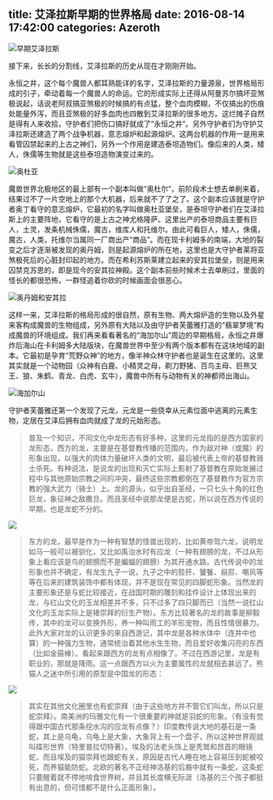 title: 艾泽拉斯早期的世界格局
date: 2016-08-14 17:42:00
categories: Azeroth
-----------


![早期艾泽拉斯](http://upload-images.jianshu.io/upload_images/1429775-c03ca937f2e8ad28.jpg?imageMogr2/auto-orient/strip%7CimageView2/2/w/1240)

接下来，长长的分割线，艾泽拉斯的历史从现在才刚刚开始。

<!-- more -->


永恒之井，这个每个魔兽人都耳熟能详的名字，艾泽拉斯的力量源泉，世界格局形成的引子，牵动着每一个魔兽人的命运。它的形成实际上还得从阿曼苏尔搞坏亚煞极说起，话说老阿叔搞亚煞极的时候搞的有点猛，整个血肉模糊，不仅搞出的伤痕处能量外泻，而且亚煞极的好多血肉也四散到艾泽拉斯的很多地方。这烂摊子自然是得有人来收拾，守护者们把伤口搞好就成了“永恒之井”。另外守护者们为守护艾泽拉斯还建造了两个战争机器，意志熔炉和起源熔炉。这两台机器的作用一是用来看管囚禁起来的上古之神们，另外一个作用是建造泰坦造物们。像后来的人类，矮人，侏儒等生物就是这些泰坦造物演变过来的。

![奥杜亚](http://upload-images.jianshu.io/upload_images/1429775-9c8d78c44dccc1cf.jpg?imageMogr2/auto-orient/strip%7CimageView2/2/w/1240)

魔兽世界北极地区的最上部有一个副本叫做“奥杜尔”，前阶段术士想去单刷来着，结果过不了一片空地上的那个大机器，后来就不了了之了。这个副本应该就是守护者奥丁看守的意志熔炉，它最初的名字叫做奥杜亚堡垒，是泰坦守护者们在艾泽拉斯上的主要阵地，它看守的是上古之神尤格隆萨。这里出产的泰坦商品主要有巨人，土灵，发条机械侏儒，魔古，维库人和托维尔。由此可看巨人，矮人，侏儒，魔古，人类，托维尔当属同一厂商出产“商品”。而在现卡利姆多的南端，大地的裂变之后才逐渐被发现的奥丹姆，则是起源熔炉的所在地，这里也是大守护者莱将亚煞极死后的心脏封印起的地方。而在希利苏斯莱建立起来的安其拉堡垒，则是用来囚禁克苏恩的，即是现今的安其拉神殿。这个副本前些时候术士去单刷过，里面的怪长的都很恐怖，一群怪追着你砍的时候画面会很恶心。

![奥丹姆和安其拉](http://upload-images.jianshu.io/upload_images/1429775-e14f06c60aee8276.jpg?imageMogr2/auto-orient/strip%7CimageView2/2/w/1240)

这样一来，艾泽拉斯的格局形成的很自然，原有生物、两大熔炉造的生物以及外星来客构成魔兽的生物组成，另外原有大陆以及由守护者芙蕾雅打造的“翡翠梦境”构成魔兽的环境组成。我们再来看看著名的“海加尔山”周边的早期格局，永恒之井爆炸后海山在卡利姆多大陆版块，在魔兽世界中至少有两个版本都有在这块地域的副本。它最初是孕育“荒野众神”的地方，像半神众林守护者也是诞生在这里的。这里其实就是一个动物园（众神有白鹿、小精灵之母，剃刀野猪、百鸟主母、巨熊又王、狼、朱鹤、青龙、白虎、玄牛），魔兽中所有与动物有关的神都师出海山。

![海加尔山﻿](http://upload-images.jianshu.io/upload_images/1429775-761ae17b1342352b.jpg?imageMogr2/auto-orient/strip%7CimageView2/2/w/1240)


守护者芙蕾雅还第一个发现了元龙，元龙是一些侥幸从元素位面中逃离的元素生物，定居在艾泽后拥有血肉就成了龙的元始形态。

>普及一个知识，不同文化中龙形态有好多种，这里的元龙指的是西方国家的龙形态，西方的龙，主要是在基督教传播的范围内，作为敌对神（或魔）的形象出现，以强大的肉体力量破坏人类的文明，最后被代表上帝的基督教骑士杀死。有种说法，是说龙的出现和灭亡实际上影射了基督教在原始发展过程中与其他原始宗教之间的冲突，最终这些宗教都倒在了基督教作为官方宗教的强大武力（骑士）上。龙的源头，似乎出自圣经，一只七头十角的红色巨龙，象征神之敌撒旦。而且圣经中说那龙便是古蛇，所以说在西方传说的早期，也是龙蛇不分的。

![](http://upload-images.jianshu.io/upload_images/1429775-d054e15e7c8bd109.jpg?imageMogr2/auto-orient/strip%7CimageView2/2/w/1240)

>东方的龙，最早是作为一种有智慧的怪兽出现的，比如黄帝驾六龙，说明龙如马一般可以被驯化，又比如禹治水时有应龙（一种有翅膀的龙，不过从形象上看应该是鸟的翅膀而不是蝙蝠的翅膀）为其开通水路。古代传说中的龙形象也并不确定，有龙生九子一说，九子之中的狴犴、饕餮、赑屃、嘲风等等在后来的建筑装饰中都有体现，并不是现在常见的四脚蛇形象。当然龙的主要形象还是与蛇比较接近，在战国时期的雕刻和挂件设计上体现出来的龙，与红山文化的玉龙相差并不多，只不过多了四只脚而已（当然一说红山文化的玉龙实际上是猪崇拜的衍生产物）。东方比较著名的龙的故事是柳毅传，其中的龙可以变换外形，养一种叫雨工的羊形宠物，而且性情很暴力。此外大家对龙的认识更多的来自西游记，其中龙是各种水体中（连井中也算）的一种强力生物，通常统治着其他水生生物，而且爱好收集闪亮的东西（比如金箍棒）。看起来跟西方的龙有点相像了。不过在西游记里，龙是有职业的，那就是降雨。这一点跟西方以火为主要属性的龙就相去甚远了。熊猫人之迷中所引用的原型是中国龙的形态：

![](http://upload-images.jianshu.io/upload_images/1429775-52457e9dc6657aff.jpg?imageMogr2/auto-orient/strip%7CimageView2/2/w/1240)

>其实在其他文化圈里也有蛇崇拜（由于这些地方并不管它们叫龙，所以只是蛇崇拜）。南美洲的玛雅文化有一个很重要的神就是羽蛇的形象。（有没有觉得跟中国古代那条挖水沟的应龙有点像？）印度教传说大地的基石是一条蛇，其上是乌龟，乌龟上是大象，大象背上有一个盘子，所以这种世界观就叫碟形世界（特里普拉切特著）。埃及的法老头饰上是秃鹫和昂首的眼镜蛇，而且埃及的猫崇拜也跟蛇有关，原因是古代人睡在地上容易压到蛇被咬死，而养猫能防蛇。北欧的著名不正经神洛基的后裔中就有一条蛇，这条蛇只要醒着就不停地啃食世界树，并且其长度横无际涯（洛基的三个孩子都挺有出息的，但可惜都不是什么正面形象）。